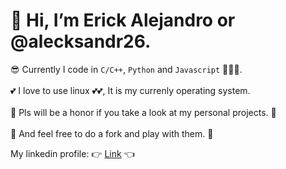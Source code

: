 # 👋 Hi, I’m Erick Alejandro or @alecksandr26.
:sunglasses: Currently I code in `C/C++`, `Python` and `Javascript` :eyes::eyes::eyes:. <br /><br />
:two_hearts: I love to use linux :two_hearts::two_hearts:, It is my currenly operating system. <br /><br />
:raised_hands: Pls will be a honor if you take a look at my personal projects. :raised_hands: <br /><br />
:runner: And feel free to do a fork and play with them. :runner: <br />

My linkedin profile: :point_right: [Link](https://www.linkedin.com/in/erick-alejandro-carrillo-lopez-988112219/) :point_left:


<!---
alecksandr26/alecksandr26 is a ✨ special ✨ repository because its `README.md` (this file) appears on your GitHub profile.
You can click the Preview link to take a look at your changes.
--->
